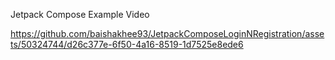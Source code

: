 Jetpack Compose Example Video

https://github.com/baishakhee93/JetpackComposeLoginNRegistration/assets/50324744/d26c377e-6f50-4a16-8519-1d7525e8ede6

